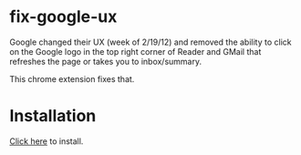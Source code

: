 fix-google-ux
=============

Google changed their UX (week of 2/19/12) and removed the ability to click on the Google logo
in the top right corner of Reader and GMail that refreshes the page or takes you to inbox/summary.

This chrome extension fixes that.

Installation
============

[Click here](https://s3.amazonaws.com/massivehealth/fix-google-ux.crx) to install.
